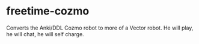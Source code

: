 # freetime-cozmo
Converts the Anki/DDL Cozmo robot to more of a Vector robot.  He will play, he will chat, he will self charge.
